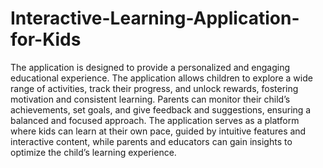 # Interactive-Learning-Application-for-Kids

The application is designed to provide a personalized and engaging educational experience. The application allows children to explore a wide range of activities, track their progress, and unlock rewards, fostering motivation and consistent learning. Parents can monitor their child’s achievements, set goals, and give feedback and suggestions, ensuring a balanced and focused approach. The application serves as a platform where kids can learn at their own pace, guided by intuitive features and interactive content, while parents and educators can gain insights to optimize the child’s learning experience.
